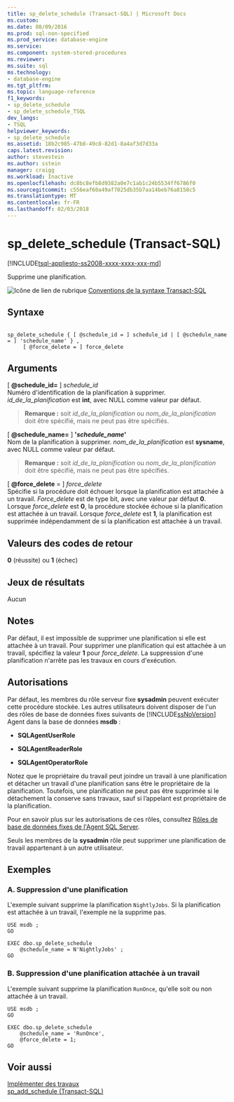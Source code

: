 ```yaml
---
title: sp_delete_schedule (Transact-SQL) | Microsoft Docs
ms.custom: 
ms.date: 08/09/2016
ms.prod: sql-non-specified
ms.prod_service: database-engine
ms.service: 
ms.component: system-stored-procedures
ms.reviewer: 
ms.suite: sql
ms.technology:
- database-engine
ms.tgt_pltfrm: 
ms.topic: language-reference
f1_keywords:
- sp_delete_schedule
- sp_delete_schedule_TSQL
dev_langs:
- TSQL
helpviewer_keywords:
- sp_delete_schedule
ms.assetid: 18b2c985-47b8-49c8-82d1-8a4af3d7d33a
caps.latest.revision: 
author: stevestein
ms.author: sstein
manager: craigg
ms.workload: Inactive
ms.openlocfilehash: dc8bc8efb8d9382a0e7c1ab1c24b5534ff6786f0
ms.sourcegitcommit: c556eaf60a49af7025db35b7aa14beb76a8158c5
ms.translationtype: MT
ms.contentlocale: fr-FR
ms.lasthandoff: 02/03/2018
---
```

# <a name="spdeleteschedule-transact-sql"></a>sp_delete_schedule (Transact-SQL)
[!INCLUDE[tsql-appliesto-ss2008-xxxx-xxxx-xxx-md](../../includes/tsql-appliesto-ss2008-xxxx-xxxx-xxx-md.md)]

  Supprime une planification.  
 
 ![Icône de lien de rubrique](../../database-engine/configure-windows/media/topic-link.gif "Icône lien de rubrique") [Conventions de la syntaxe Transact-SQL](../../t-sql/language-elements/transact-sql-syntax-conventions-transact-sql.md)  
  
## <a name="syntax"></a>Syntaxe  
  
```  
  
sp_delete_schedule { [ @schedule_id = ] schedule_id | [ @schedule_name = ] 'schedule_name' } ,  
     [ @force_delete = ] force_delete  
```  
  
## <a name="arguments"></a>Arguments  
 [ **@schedule_id=** ] *schedule_id*  
 Numéro d'identification de la planification à supprimer. *id_de_la_planification* est **int**, avec NULL comme valeur par défaut.  
  
> **Remarque :** soit *id_de_la_planification* ou *nom_de_la_planification* doit être spécifié, mais ne peut pas être spécifiés.  
  
 [ **@schedule_name=** ] **'***schedule_name***'**  
 Nom de la planification à supprimer. *nom_de_la_planification* est **sysname**, avec NULL comme valeur par défaut.  
  
> **Remarque :** soit *id_de_la_planification* ou *nom_de_la_planification* doit être spécifié, mais ne peut pas être spécifiés.  
  
 [ **@force_delete** = ] *force_delete*  
 Spécifie si la procédure doit échouer lorsque la planification est attachée à un travail. *Force_delete* est de type bit, avec une valeur par défaut **0**. Lorsque *force_delete* est **0**, la procédure stockée échoue si la planification est attachée à un travail. Lorsque *force_delete* est **1**, la planification est supprimée indépendamment de si la planification est attachée à un travail.  
  
## <a name="return-code-values"></a>Valeurs des codes de retour  
 **0** (réussite) ou **1** (échec)  
  
## <a name="result-sets"></a>Jeux de résultats  
 Aucun  
  
## <a name="remarks"></a>Notes  
 Par défaut, il est impossible de supprimer une planification si elle est attachée à un travail. Pour supprimer une planification qui est attachée à un travail, spécifiez la valeur **1** pour *force_delete*. La suppression d'une planification n'arrête pas les travaux en cours d'exécution.  
  
## <a name="permissions"></a>Autorisations  
 Par défaut, les membres du rôle serveur fixe **sysadmin** peuvent exécuter cette procédure stockée. Les autres utilisateurs doivent disposer de l'un des rôles de base de données fixes suivants de [!INCLUDE[ssNoVersion](../../includes/ssnoversion-md.md)] Agent dans la base de données **msdb** :  
  
-   **SQLAgentUserRole**  
  
-   **SQLAgentReaderRole**  
  
-   **SQLAgentOperatorRole**  
  
 Notez que le propriétaire du travail peut joindre un travail à une planification et détacher un travail d'une planification sans être le propriétaire de la planification. Toutefois, une planification ne peut pas être supprimée si le détachement la conserve sans travaux, sauf si l’appelant est propriétaire de la planification.  
  
 Pour en savoir plus sur les autorisations de ces rôles, consultez [Rôles de base de données fixes de l'Agent SQL Server](http://msdn.microsoft.com/library/719ce56b-d6b2-414a-88a8-f43b725ebc79).  
  
 Seuls les membres de la **sysadmin** rôle peut supprimer une planification de travail appartenant à un autre utilisateur.  
  
## <a name="examples"></a>Exemples  
  
### <a name="a-deleting-a-schedule"></a>A. Suppression d'une planification  
 L'exemple suivant supprime la planification `NightlyJobs`. Si la planification est attachée à un travail, l'exemple ne la supprime pas.  
  
```  
USE msdb ;  
GO  
  
EXEC dbo.sp_delete_schedule  
    @schedule_name = N'NightlyJobs' ;  
GO  
```  
  
### <a name="b-deleting-a-schedule-attached-to-a-job"></a>B. Suppression d'une planification attachée à un travail  
 L'exemple suivant supprime la planification `RunOnce`, qu'elle soit ou non attachée à un travail.  
  
```  
USE msdb ;  
GO  
  
EXEC dbo.sp_delete_schedule  
    @schedule_name = 'RunOnce',  
    @force_delete = 1;  
GO  
```  
  
## <a name="see-also"></a>Voir aussi  
 [Implémenter des travaux](http://msdn.microsoft.com/library/69e06724-25c7-4fb3-8a5b-3d4596f21756)   
 [sp_add_schedule &#40;Transact-SQL&#41;](../../relational-databases/system-stored-procedures/sp-add-schedule-transact-sql.md)  
  
  
